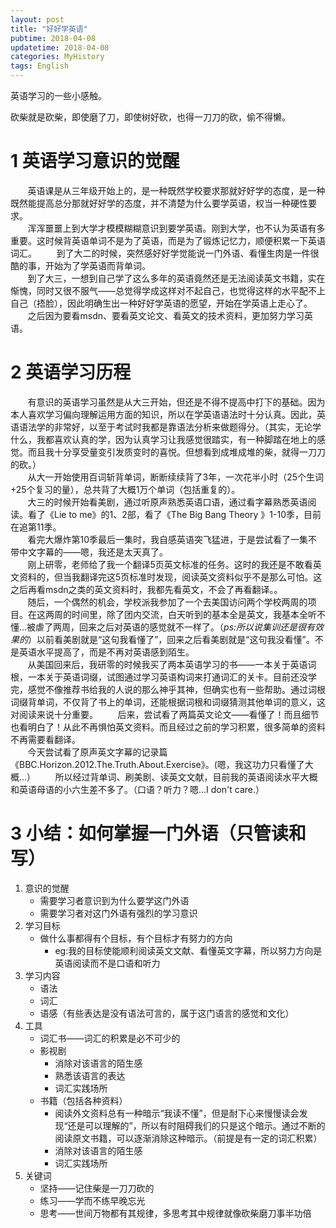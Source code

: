 ```yaml
---
layout: post
title: "好好学英语"
pubtime: 2018-04-08
updatetime: 2018-04-08
categories: MyHistory
tags: English
---
```


英语学习的一些小感触。

砍柴就是砍柴，即使磨了刀，即使树好砍，也得一刀刀的砍，偷不得懒。

# 1 英语学习意识的觉醒

&#160;&#160;&#160;&#160;&#160;&#160;&#160;英语课是从三年级开始上的，是一种既然学校要求那就好好学的态度，是一种既然能提高总分那就好好学的态度，并不清楚为什么要学英语，权当一种硬性要求。  
&#160;&#160;&#160;&#160;&#160;&#160;&#160;浑浑噩噩上到大学才模模糊糊意识到要学英语。刚到大学，也不认为英语有多重要。这时候背英语单词不是为了英语，而是为了锻炼记忆力，顺便积累一下英语词汇。
&#160;&#160;&#160;&#160;&#160;&#160;&#160;到了大二的时候，突然感好好学觉能说一门外语、看懂生肉是一件很酷的事，开始为了学英语而背单词。  
&#160;&#160;&#160;&#160;&#160;&#160;&#160;到了大三，一想到自己学了这么多年的英语竟然还是无法阅读英文书籍，实在惭愧，同时又很不服气——总觉得学成这样对不起自己，也觉得这样的水平配不上自己（捂脸），因此明确生出一种好好学英语的愿望，开始在学英语上走心了。  
&#160;&#160;&#160;&#160;&#160;&#160;&#160;之后因为要看msdn、要看英文论文、看英文的技术资料，更加努力学习英语。

# 2 英语学习历程

&#160;&#160;&#160;&#160;&#160;&#160;&#160;有意识的英语学习虽然是从大三开始，但还是不得不提高中打下的基础。因为本人喜欢学习偏向理解运用方面的知识，所以在学英语语法时十分认真。因此，英语语法学的非常好，以至于考试时我都是靠语法分析来做题得分。（其实，无论学什么，我都喜欢认真的学，因为认真学习让我感觉很踏实，有一种脚踏在地上的感觉。而且我十分享受量变引发质变时的喜悦。但想看到成堆成堆的柴，就得一刀刀的砍。）  
&#160;&#160;&#160;&#160;&#160;&#160;&#160;从大一开始使用百词斩背单词，断断续续背了3年，一次花半小时（25个生词+25个复习的量），总共背了大概1万个单词（包括重复的）。  
&#160;&#160;&#160;&#160;&#160;&#160;&#160;大三的时候开始看美剧，通过听原声熟悉英语口语，通过看字幕熟悉英语阅读。看了《Lie to me》的1、2部，看了《The Big Bang Theory 》1-10季，目前在追第11季。  
&#160;&#160;&#160;&#160;&#160;&#160;&#160;看完大爆炸第10季最后一集时，我自感英语突飞猛进，于是尝试看了一集不带中文字幕的——嗯，我还是太天真了。  
&#160;&#160;&#160;&#160;&#160;&#160;&#160;刚上研零，老师给了我一个翻译5页英文标准的任务。这时的我还是不敢看英文资料的，但当我翻译完这5页标准时发现，阅读英文资料似乎不是那么可怕。这之后再看msdn之类的英文资料时，我都先看英文，不会了再看翻译。。  
&#160;&#160;&#160;&#160;&#160;&#160;&#160;随后，一个偶然的机会，学校派我参加了一个去美国访问两个学校两周的项目。在这两周的时间里，除了团内交流，白天听到的基本全是英文，我基本全听不懂...被虐了两周，回来之后对英语的感觉就不一样了。（*ps:所以说集训还是很有效果的*）以前看美剧就是“这句我看懂了”，回来之后看美剧就是“这句我没看懂”。不是英语水平提高了，而是不再对英语感到陌生。  
&#160;&#160;&#160;&#160;&#160;&#160;&#160;从美国回来后，我研零的时候我买了两本英语学习的书——一本关于英语词根，一本关于英语词缀，试图通过学习英语构词来打通词汇的关卡。目前还没学完，感觉不像推荐书给我的人说的那么神乎其神，但确实也有一些帮助。通过词根词缀背单词，不仅背了书上的单词，还能根据词根和词缀猜测其他单词的意义，这对阅读来说十分重要。
&#160;&#160;&#160;&#160;&#160;&#160;&#160;后来，尝试看了两篇英文论文——看懂了！而且细节也看明白了！从此不再惧怕英文资料。而且经过之前的学习积累，很多简单的资料不再需要看翻译。  
&#160;&#160;&#160;&#160;&#160;&#160;&#160;今天尝试看了原声英文字幕的记录篇《BBC.Horizon.2012.The.Truth.About.Exercise》。(嗯，我这功力只看懂了大概...）
&#160;&#160;&#160;&#160;&#160;&#160;&#160;所以经过背单词、刷美剧、读英文文献，目前我的英语阅读水平大概和英语母语的小六生差不多了。（口语？听力？嗯...I don't care.）

# 3 小结：如何掌握一门外语（只管读和写）
1. 意识的觉醒
    * 需要学习者意识到为什么要学这门外语
    * 需要学习者对这门外语有强烈的学习意识
2. 学习目标
    * 做什么事都得有个目标，有个目标才有努力的方向
        *  eg:我的目标使能顺利阅读英文文献、看懂英文字幕，所以努力方向是英语阅读而不是口语和听力
3. 学习内容
    * 语法
    * 词汇
    * 语感（有些表达是没有语法可言的，属于这门语言的感觉和文化）
4. 工具
    * 词汇书——词汇的积累是必不可少的
    * 影视剧
        * 消除对该语言的陌生感
        * 熟悉该语言的表达
        * 词汇实践场所
    * 书籍（包括各种资料）
        * 阅读外文资料总有一种暗示“我读不懂”，但是耐下心来慢慢读会发现“还是可以理解的”，所以有时阻碍我们的只是这个暗示。通过不断的阅读原文书籍，可以逐渐消除这种暗示。（前提是有一定的词汇积累）
        * 消除对该语言的陌生感
        * 词汇实践场所
5. 关键词
    * 坚持——记住柴是一刀刀砍的
    * 练习——学而不练早晚忘光
    * 思考——世间万物都有其规律，多思考其中规律就像砍柴磨刀事半功倍
